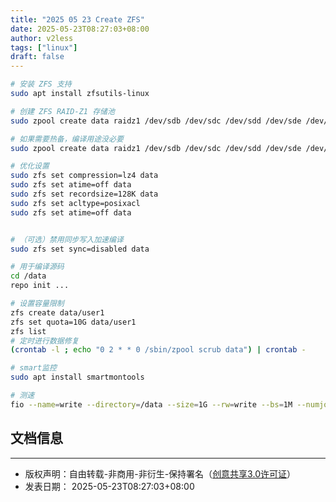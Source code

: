 ```yaml
---
title: "2025 05 23 Create ZFS"
date: 2025-05-23T08:27:03+08:00
author: v2less
tags: ["linux"]
draft: false
---
```


```bash
# 安装 ZFS 支持
sudo apt install zfsutils-linux

# 创建 ZFS RAID-Z1 存储池
sudo zpool create data raidz1 /dev/sdb /dev/sdc /dev/sdd /dev/sde /dev/sdf /dev/sdg

# 如果需要热备，编译用途没必要
sudo zpool create data raidz1 /dev/sdb /dev/sdc /dev/sdd /dev/sde /dev/sdf spare /dev/sdg

# 优化设置
sudo zfs set compression=lz4 data
sudo zfs set atime=off data
sudo zfs set recordsize=128K data
sudo zfs set acltype=posixacl
sudo zfs set atime=off data


# （可选）禁用同步写入加速编译
sudo zfs set sync=disabled data

# 用于编译源码
cd /data
repo init ...

# 设置容量限制
zfs create data/user1
zfs set quota=10G data/user1
zfs list
# 定时进行数据修复
(crontab -l ; echo "0 2 * * 0 /sbin/zpool scrub data") | crontab -

# smart监控
sudo apt install smartmontools

# 测速
fio --name=write --directory=/data --size=1G --rw=write --bs=1M --numjobs=4 --direct=1 --ioengine=libaio

```







## 文档信息
---
- 版权声明：自由转载-非商用-非衍生-保持署名（[创意共享3.0许可证](https://creativecommons.org/licenses/by-nc-nd/3.0/deed.zh)）
- 发表日期： 2025-05-23T08:27:03+08:00
